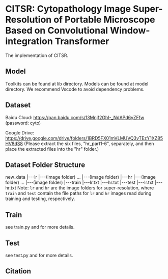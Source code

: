 # CITSR: Cytopathology Image Super-Resolution of Portable Microscope Based on Convolutional Window-integration Transformer
The implementation of CITSR.
## Model
Toolkits can be found at lib directory. 
Models can be found at model directory. 
We recommend Vscode to avoid dependency problems.
## Dataset
Baidu Cloud: https://pan.baidu.com/s/13Mnjf2GhI-_NdAPd6yZFfw (password: cyto)

Google Drive: https://drive.google.com/drive/folders/1BRD5FX01mVLMUVQ3vTEzY1XZ85HV8dS8
(Please extract the six files, "hr_part1-6", separately, and then place the extracted files into the "hr" folder.)
## Dataset Folder Structure
new_data
|---lr
    |---(image folder)
    ...
    |---(image folder)
|---hr
    |---(image folder)
    ...
    |---(image folder)
|---train
    |---lr.txt
    |---hr.txt
|---test
    |---lr.txt
    |---hr.txt
Note: `lr` and `hr` are the image folders for super-resolution, where `train` and `test` contain the file paths for `lr` and `hr` images read during training and testing, respectively.
## Train
see train.py and for more details. 
## Test
see test.py and for more details.
## Citation
